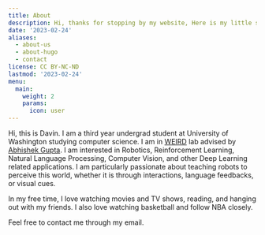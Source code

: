 ```yaml
---
title: About
description: Hi, thanks for stopping by my website, Here is my little self introduction.
date: '2023-02-24'
aliases:
  - about-us
  - about-hugo
  - contact
license: CC BY-NC-ND
lastmod: '2023-02-24'
menu:
  main:
    weight: 2
    params:
      icon: user
---
```


Hi, this is Davin. I am a third year undergrad student at University of Washington studying computer science. I am in
[WEIRD](https://weirdlab.cs.washington.edu/) lab advised by [Abhishek Gupta](https://abhishekunique.github.io/). I am interested in
Robotics, Reinforcement Learning, Natural Language Processing, Computer Vision, and other Deep Learning related applications. I am particularly
passionate about teaching robots to perceive this world, whether it is through interactions, language feedbacks, or visual cues.

In my free time, I love watching movies and TV shows, reading, and hanging out with my friends. I also love watching basketball and follow NBA closely.

Feel free to contact me through my email.